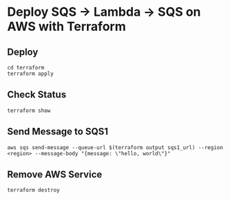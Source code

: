 # Deploy SQS -> Lambda -> SQS on AWS with Terraform

## Deploy
```
cd terraform
terraform apply
```

## Check Status
```
terraform show
```

## Send Message to SQS1
```
aws sqs send-message --queue-url $(terraform output sqs1_url) --region <region> --message-body "{message: \"hello, world\"}"
```

## Remove AWS Service
```
terraform destroy
```
